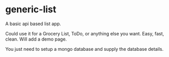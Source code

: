 # generic-list
A basic api based list app. 

Could use it for a Grocery List, ToDo, or anything else you want. Easy, fast, clean. Will add a demo page.

You just need to setup a mongo database and supply the database details.  
